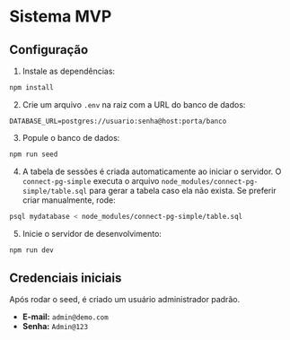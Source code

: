 # Sistema MVP

## Configuração

1. Instale as dependências:

```bash
npm install
```

2. Crie um arquivo `.env` na raiz com a URL do banco de dados:

```
DATABASE_URL=postgres://usuario:senha@host:porta/banco
```

3. Popule o banco de dados:

```bash
npm run seed
```

4. A tabela de sessões é criada automaticamente ao iniciar o servidor. O `connect-pg-simple` executa o arquivo `node_modules/connect-pg-simple/table.sql` para gerar a tabela caso ela não exista. Se preferir criar manualmente, rode:

```bash
psql mydatabase < node_modules/connect-pg-simple/table.sql
```

5. Inicie o servidor de desenvolvimento:

```bash
npm run dev
```

## Credenciais iniciais

Após rodar o seed, é criado um usuário administrador padrão.

- **E-mail:** `admin@demo.com`
- **Senha:** `Admin@123`
